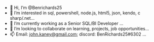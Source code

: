 - 👋 Hi, I’m @Benrichards25
- 👀 I’m interested in sql, powershell, node.js, html5, json, kendo, c sharp/.net...
- 🌱 I’m currently working as a Senior SQL/BI Developer ...
- 💞️ I’m looking to collaborate on learning, projects, job opportunities...
- 📫 Email: john.kaney@gmail.com; discord: BenRichards25#6302 ...

<!---
Benrichards25/Benrichards25 is a ✨ special ✨ repository because its `README.md` (this file) appears on your GitHub profile.
You can click the Preview link to take a look at your changes.
--->
